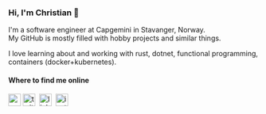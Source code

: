 ### Hi, I'm Christian 👋

I'm a software engineer at Capgemini in Stavanger, Norway.<br>
My GitHub is mostly filled with hobby projects and similar things.

I love learning about and working with rust, dotnet, functional programming, containers (docker+kubernetes).

#### Where to find me online

[<img src="https://matrix.org/images/matrix-logo.svg" height="25" alt="matrix logo" />](https://matrix.to/#/@christianfosli:matrix.org)
[<img src="https://abs.twimg.com/favicons/favicon.ico" height="25" alt="twitter logo"/>](https://twitter.com/christianfosli) 
[<img src="https://user-images.githubusercontent.com/36294671/88458010-136e6780-ce8b-11ea-98de-4e5aafeb30c6.png" height="25" alt="linkedin logo"/>](https://www.linkedin.com/in/christianfosli) 
[<img src="https://user-images.githubusercontent.com/36294671/88458000-fc2f7a00-ce8a-11ea-810a-a3fdbb0e5df3.png" height="25" alt="instagram glyph">](https://www.instagram.com/cfosli/)
